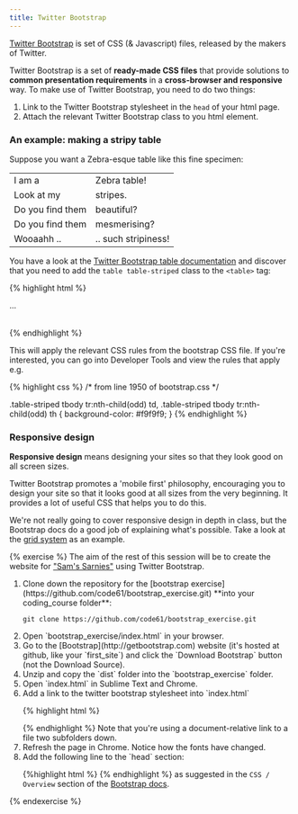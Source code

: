 ```yaml
---
title: Twitter Bootstrap
---
```


[Twitter Bootstrap](http://getbootstrap.com) is set of CSS (& Javascript) files, released by the makers of Twitter. 

Twitter Bootstrap is a set of **ready-made CSS files** that provide solutions to **common presentation requirements** in a **cross-browser and responsive** way. To make use of Twitter Bootstrap, you need to do two things:

1. Link to the Twitter Bootstrap stylesheet in the `head` of your html page.
2. Attach the relevant Twitter Bootstrap class to you html element.

### An example: making a stripy table

Suppose you want a Zebra-esque table like this fine specimen:

<table class='table table-striped'>
<tbody>
  <tr>
    <td>I am a</td>
    <td>Zebra table!</td>
  </tr>
  <tr>
    <td>Look at my</td>
    <td>stripes.</td>
  </tr>
  <tr>
    <td>Do you find them</td>
    <td>beautiful?</td>
  </tr>
  <tr>
    <td>Do you find them</td>
    <td>mesmerising?</td>
  </tr>
  <tr>
    <td>Wooaahh ..</td>
    <td>.. such stripiness!</td>
  </tr>

</tbody>
</table>

You have a look at the [Twitter Bootstrap table documentation](http://getbootstrap.com/css/#tables) and discover that you need to add the `table table-striped` class to the `<table>` tag:

{% highlight html %}
<table class="table table-striped">
  ...
</table>
{% endhighlight %}

This will apply the relevant CSS rules from the bootstrap CSS file. If you're interested, you can go into Developer Tools and view the rules that apply e.g.

{% highlight css %}
/* from line 1950 of bootstrap.css */

.table-striped tbody tr:nth-child(odd) td,
.table-striped tbody tr:nth-child(odd) th {
  background-color: #f9f9f9;
}
{% endhighlight %}

### Responsive design

**Responsive design** means designing your sites so that they look good on all screen sizes.

Twitter Bootstrap promotes a 'mobile first' philosophy, encouraging you to design your site so that it looks good at all sizes from the very beginning. It provides a lot of useful CSS that helps you to do this.

We're not really going to cover responsive design in depth in class, but the Bootstrap docs do a good job of explaining what's possible. Take a look at the [grid system](http://getbootstrap.com/css/#grid) as an example.

{% exercise %}
The aim of the rest of this session will be to create the website for ["Sam's Sarnies"](http://code61.github.io/bootstrap_exercise/) using Twitter Bootstrap.

<ol markdown="1">
<li markdown="1">
Clone down the repository for the [bootstrap exercise](https://github.com/code61/bootstrap_exercise.git) **into your coding_course folder**:

    git clone https://github.com/code61/bootstrap_exercise.git

</li>
<li markdown="1">
Open `bootstrap_exercise/index.html` in your browser.
</li>
<li markdown="1">
Go to the [Bootstrap](http://getbootstrap.com) website (it's hosted at github, like your `first_site`) and click the `Download Bootstrap` button (not the Download Source).
</li>
<li markdown="1">
Unzip and copy the `dist` folder into the `bootstrap_exercise` folder.
</li>
<li markdown="1">
Open `index.html` in Sublime Text and Chrome.
</li>
<li markdown="1">
Add a link to the twitter bootstrap stylesheet into `index.html`

{% highlight html %}
<link href='dist/css/bootstrap.css' rel='stylesheet'>
{% endhighlight %}
Note that you're using a document-relative link to a file two subfolders down.

</li>
<li markdown="1">
Refresh the page in Chrome. Notice how the fonts have changed.
</li>
<li markdown="1">
Add the following line to the `head` section:

{%highlight html %}
<meta name="viewport" content="width=device-width, initial-scale=1.0">
{% endhighlight %}
as suggested in the `CSS / Overview` section of the [Bootstrap docs](http://getbootstrap.com/css/#overview-mobile).
</li>
</ol>
{% endexercise %}
